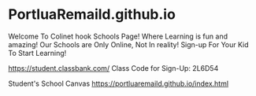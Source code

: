 # PortluaRemaild.github.io

Welcome To Colinet hook Schools Page!
Where Learning is fun and amazing!
Our Schools are Only Online, Not In reality!
Sign-up For Your Kid To Start Learning!

https://student.classbank.com/
Class Code for Sign-Up: 2L6D54

Student's School Canvas https://portluaremaild.github.io/index.html
